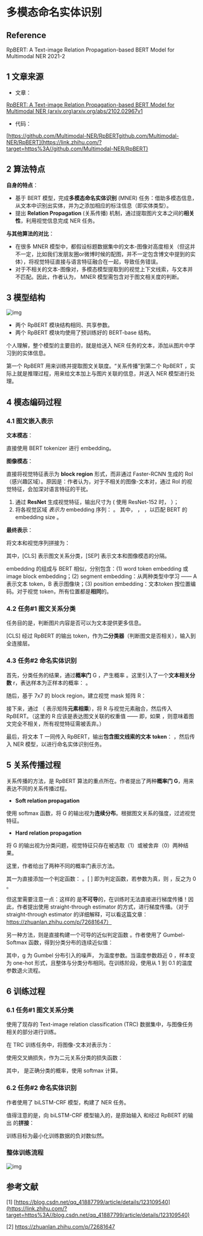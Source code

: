 # 多模态命名实体识别











## Reference



RpBERT: A Text-image Relation Propagation-based BERT Model for Multimodal NER  2021-2









## 1 文章来源

- 文章：

[RpBERT: A Text-image Relation Propagation-based BERT Model for Multimodal NER (arxiv.org)arxiv.org/abs/2102.02967v1](https://link.zhihu.com/?target=https%3A//arxiv.org/abs/2102.02967v1)

- 代码：

[https://github.com/Multimodal-NER/RpBERTgithub.com/Multimodal-NER/RpBERT](https://link.zhihu.com/?target=https%3A//github.com/Multimodal-NER/RpBERT)

## 2 算法特点

**自身的特点**：

- 基于 BERT 模型，完成**多模态命名实体识别** (MNER) 任务：借助多模态信息，从文本中识别出实体，并为之添加相应的标注信息（即实体类型）。
- 提出 **Relation Propagation** (关系传播) 机制，通过提取图片文本之间的**相关性**，利用视觉信息完成 NER 任务。

**与其他算法的对比**：

- 在很多 MNER 模型中，都假设标题数据集中的文本-图像对高度相关（但这并不一定，比如我们发朋友圈or微博时候的配图，并不一定包含博文中提到的实体），将视觉特征直接与语言特征融合在一起，导致任务错误。
- 对于不相关的文本-图像对，多模态模型提取到的视觉上下文线索，与文本并不匹配。因此，作者认为， MNER 模型需包含对于图文相关度的判断。

## 3 模型结构

![img](./assets/v2-b43900c8cdfab2099b7321b9718378f6_1440w.webp)

- 两个 RpBERT 模块结构相同、共享参数。
- 两个 RpBERT 模块均使用了预训练好的 BERT-base 结构。

个人理解，整个模型的主要目的，就是给送入 NER 任务的文本，添加从图片中学习到的实体信息。

第一个 RpBERT 用来训练并提取图文关联度。“关系传播”到第二个 RpBERT ，实际上就是推理过程，用来给文本加上与图片关联的信息，并送入 NER 模型进行处理。

## 4 模态编码过程

### 4.1 图文嵌入表示

**文本模态**：

直接使用 BERT tokenizer 进行 embedding。

**图像模态**：

直接将视觉特征表示为 **block region** 形式，而非通过 Faster-RCNN 生成的 RoI（感兴趣区域）。原因是：作者认为，对于不相关的图像-文本对，通过 RoI 的视觉特征，会加深对语言特征的干扰。

1. 通过 **ResNet** 生成视觉特征，输出尺寸为 ( 使用 ResNet-152 时， ）；
2. 将各视觉区域 *表示为* embedding 序列： 。 其中， ， ，以匹配 BERT 的 embedding size 。 

**最终表示**：

将文本和视觉序列拼接为：



其中，[CLS] 表示图文关系分类，[SEP] 表示文本和图像模态的分隔。 

embedding 的组成与 BERT 相似，分别包含：(1) word token embedding 或 image block embedding；(2) segment embedding：从两种类型中学习 —— A 表示文本 token，B 表示图像块；(3) position embedding：文本token 按位置编码。对于视觉 token，所有位置都是**相同**的。

### 4.2 任务#1 图文关系分类

任务目的是，判断图片内容是否可以为文本提供更多信息。

[CLS] 经过 RpBERT 的输出 token，作为**二分类器**（判断图文是否相关），输入到全连接层。

### 4.3 任务#2 命名实体识别

首先，分类任务的结果，通过**概率门** G ，产生概率 。这里引入了一个**文本相关分数** r，表达样本为正样本的概率： 。 

随后，基于 7x7 的 block region，建立视觉 mask 矩阵 R：

接下来，通过 （ 表示矩阵**元素相乘**），将 R 与视觉元素融合，然后传入 RpBERT。（这里的 R 应该是表达图文关联的权重值 —— 即，如果 ，则意味着图文完全不相关，所有视觉特征需被丢弃。） 

最后，将文本 T 一同传入 RpBERT，输出**包含图文线索的文本 token**： ，然后传入 NER 模型，以进行命名实体识别任务。

## 5 关系传播过程

关系传播的方法，是 RpBERT 算法的重点所在。作者提出了两种**概率门 G**，用来表达不同的关系传播过程。

- **Soft relation propagation**

使用 softmax 函数，将 G 的输出视为**连续分布**。根据图文关系的强度，过滤视觉特征。



- **Hard relation propagation**

将 G 的输出视为分类问题，视觉特征只存在被选取（1）或被舍弃（0）两种结果。

这里，作者给出了两种不同的概率门表示方法。

其一为直接添加一个判定函数： 。[ ] 即为判定函数，若参数为真，则  ，反之为 0 。

但这里需要注意一点：这样的 是**不可导**的，在训练时无法直接进行梯度传播！因此，作者提出使用 straight-through estimator 的方式，进行梯度传播。（对于 straight-through estimator 的详细解释，可以看这篇文章：https://zhuanlan.zhihu.com/p/72681647）

另一种方法，则是直接构建一个可导的近似判定函数 。作者使用了 Gumbel-Softmax 函数，得到分类分布的连续近似值：



其中，g 为 Gumbel 分布引入的噪声， 为温度参数。当温度参数趋近 0 ，样本变为 one-hot 形式，且整体与分类分布相同。在训练阶段，使用从 1 到 0.1 的温度参数退火流程。

## 6 训练过程

### 6.1 任务#1 图文关系分类

使用了现存的 Text-image relation classification (TRC) 数据集中，与图像任务相关的部分进行训练。

在 TRC 训练任务中，将图像-文本对表示为：



使用交叉熵损失，作为二元关系分类的损失函数：



其中， 是正确分类的概率，使用 softmax 计算。

### 6.2 任务#2 命名实体识别

作者使用了 biLSTM-CRF 模型，构建了 NER 任务。

值得注意的是，向 biLSTM-CRF 模型输入的，是原始输入 和经过 RpBERT 的输出 的**拼接**： 

训练目标为最小化训练数据的负对数似然。

### 整体训练流程

![img](./assets/v2-30030c8209e61468cb614a00329b9993_720w.webp)

## 参考文献

[1] [https://blog.csdn.net/qq_41887799/article/details/123109540](https://link.zhihu.com/?target=https%3A//blog.csdn.net/qq_41887799/article/details/123109540)

[2] https://zhuanlan.zhihu.com/p/72681647
